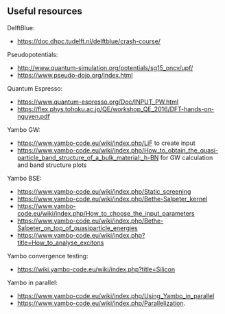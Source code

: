 ## Useful resources
DelftBlue:
- https://doc.dhpc.tudelft.nl/delftblue/crash-course/

Pseudopotentials:
- http://www.quantum-simulation.org/potentials/sg15_oncv/upf/
- https://www.pseudo-dojo.org/index.html

Quantum Espresso:
- https://www.quantum-espresso.org/Doc/INPUT_PW.html
- https://flex.phys.tohoku.ac.jp/QE/workshop_QE_2016/DFT-hands-on-nguyen.pdf

Yambo GW:
- https://www.yambo-code.eu/wiki/index.php/LiF to create input
- https://www.yambo-code.eu/wiki/index.php/How_to_obtain_the_quasi-particle_band_structure_of_a_bulk_material:_h-BN for GW calculation and band structure plots

Yambo BSE:
* https://www.yambo-code.eu/wiki/index.php/Static_screening
* https://www.yambo-code.eu/wiki/index.php/Bethe-Salpeter_kernel
* https://www.yambo-code.eu/wiki/index.php/How_to_choose_the_input_parameters
* https://www.yambo-code.eu/wiki/index.php/Bethe-Salpeter_on_top_of_quasiparticle_energies
* https://www.yambo-code.eu/wiki/index.php?title=How_to_analyse_excitons

Yambo convergence testing:
- https://wiki.yambo-code.eu/wiki/index.php?title=Silicon

Yambo in parallel:
- https://www.yambo-code.eu/wiki/index.php/Using_Yambo_in_parallel
- https://www.yambo-code.eu/wiki/index.php/Parallelization.
